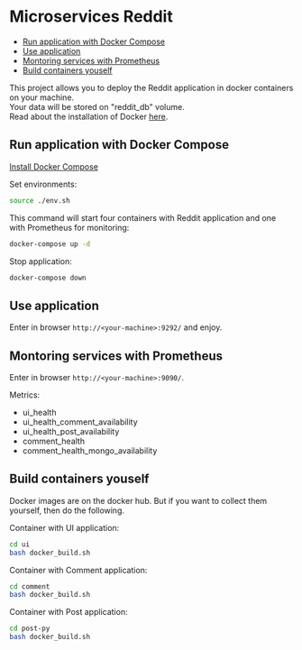 # Microservices Reddit

* [Run application with Docker Compose](#run-application-with-docker-compose)
* [Use application](#use-application)
* [Montoring services with Prometheus](#montoring-services-with-prometheus)
* [Build containers youself](#build-containers-youself)

This project allows you to deploy the Reddit application in docker containers
on your machine.   
Your data will be stored on "reddit_db" volume.   
Read about the installation of Docker [here](https://docs.docker.com/engine/installation/).

## Run application with Docker Compose

[Install Docker Compose](https://docs.docker.com/compose/install/#install-compose)

Set environments:

```bash
source ./env.sh
```

This command will start four containers with Reddit application and one with
Prometheus for monitoring:

```bash
docker-compose up -d
```

Stop application:

```bash
docker-compose down
```

## Use application

Enter in browser `http://<your-machine>:9292/` and enjoy.

## Montoring services with Prometheus

Enter in browser `http://<your-machine>:9090/`.

Metrics:

* ui_health
* ui_health_comment_availability
* ui_health_post_availability
* comment_health
* comment_health_mongo_availability

## Build containers youself

Docker images are on the docker hub.
But if you want to collect them yourself, then do the following.

Container with UI application:

```bash
cd ui
bash docker_build.sh
```

Container with Comment application:

```bash
cd comment
bash docker_build.sh
```

Container with Post application:

```bash
cd post-py
bash docker_build.sh
```
